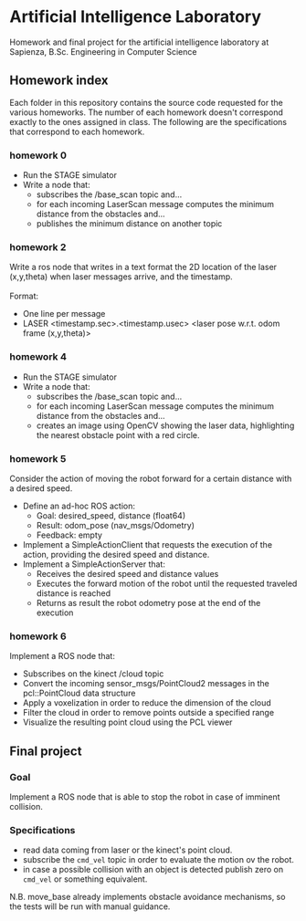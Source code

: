 # Artificial Intelligence Laboratory
Homework and final project for the artificial intelligence laboratory at Sapienza, B.Sc. Engineering in Computer Science

## Homework index

Each folder in this repository contains the source code requested for the various homeworks. 
The number of each homework doesn't correspond exactly to the ones assigned in class. 
The following are the specifications that correspond to each homework.

### homework 0

- Run the STAGE simulator
- Write a node that:
  - subscribes the /base_scan topic and...
  - for each incoming LaserScan message computes the minimum distance from
the obstacles and...
  - publishes the minimum distance on another topic

### homework 2

Write a ros node that writes in a text format the 2D location of the laser (x,y,theta) when laser messages arrive, and the timestamp. 
</br></br> 
Format:
- One line per message
- LASER <timestamp.sec>.<timestamp.usec> <laser pose w.r.t. odom frame (x,y,theta)>

### homework 4

- Run the STAGE simulator
- Write a node that:
  - subscribes the /base_scan topic and...
  - for each incoming LaserScan message computes the minimum distance from the obstacles and...
  -  creates an image using OpenCV showing the laser data, highlighting the nearest obstacle point with a red circle.

### homework 5

Consider the action of moving the robot forward for a certain distance with a desired speed.

- Define an ad-hoc ROS action:
  - Goal: desired_speed, distance (float64)
  - Result: odom_pose (nav_msgs/Odometry)
  - Feedback: empty
- Implement a SimpleActionClient that requests the execution of the action, providing the desired speed and distance.
- Implement a SimpleActionServer that:
  - Receives the desired speed and distance values
  - Executes the forward motion of the robot until the requested traveled distance is reached
  - Returns as result the robot odometry pose at the end of the execution
  
### homework 6
  
Implement a ROS node that:
- Subscribes on the kinect /cloud topic
- Convert the incoming sensor_msgs/PointCloud2 messages in the pcl::PointCloud data structure
- Apply a voxelization in order to reduce the dimension of the cloud
- Filter the cloud in order to remove points outside a specified range
- Visualize the resulting point cloud using the PCL viewer

## Final project

### Goal
Implement a ROS node that is able to stop the robot in case of imminent collision.
### Specifications
- read data coming from laser or the kinect's point cloud.
- subscribe the `cmd_vel` topic in order to evaluate the motion ov the robot.
- in case a possible collision with an object is detected publish zero on `cmd_vel` or something equivalent.

N.B. move_base already implements obstacle avoidance mechanisms, so the tests will be run with manual guidance.

